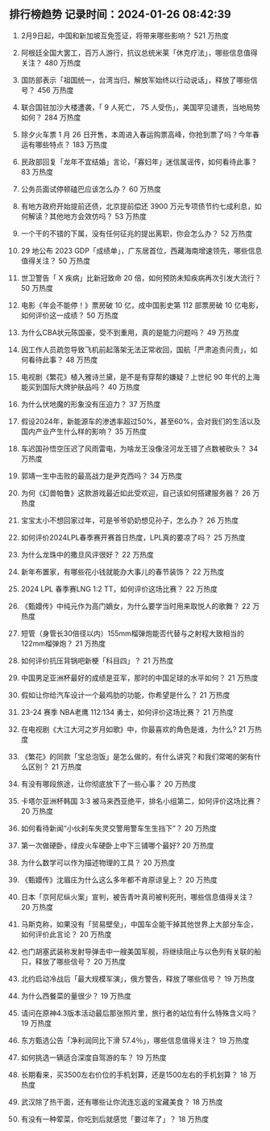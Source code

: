 
## 排行榜趋势 记录时间：2024-01-26 08:42:39
  
  1. 2月9日起，中国和新加坡互免签证，将带来哪些影响？ 521 万热度
    
  2. 阿根廷全国大罢工，百万人游行，抗议总统米莱「休克疗法」，哪些信息值得关注？ 480 万热度
    
  3. 国防部表示「祖国统一，台湾当归，解放军始终以行动说话」，释放了哪些信号？ 456 万热度
    
  4. 联合国驻加沙大楼遭袭，「 9 人死亡， 75 人受伤」，美国罕见谴责，当地局势如何？ 284 万热度
    
  5. 除夕火车票 1 月 26 日开售，本周进入春运购票高峰，你抢到票了吗？今年春运有哪些特点？ 183 万热度
    
  6. 民政部回复「龙年不宜结婚」言论，「寡妇年」迷信属谣传，如何看待此事？ 83 万热度
    
  7. 公务员面试停顿磕巴应该怎么办？ 60 万热度
    
  8. 有地方政府开始提前还债，北京提前偿还 3900 万元专项债节约七成利息，如何解读？其他地方会效仿吗？ 53 万热度
    
  9. 一个干的不错的下属，没有任何征兆的提出离职，你会怎么办？ 52 万热度
    
  10. 29 地公布 2023 GDP「成绩单」，广东居首位，西藏海南增速领先，哪些信息值得关注？ 50 万热度
    
  11. 世卫警告「 X 疾病」比新冠致命 20 倍，如何预防未知疾病再次引发大流行？ 50 万热度
    
  12. 电影《年会不能停！》票房破 10 亿，成中国影史第 112 部票房破 10 亿电影，如何评价这一成绩？ 50 万热度
    
  13. 为什么CBA状元陈国豪，受不到重用，真的是能力问题吗？ 49 万热度
    
  14. 因工作人员疏忽导致飞机前起落架无法正常收回，国航「严肃追责问责」，如何看待此事？ 48 万热度
    
  15. 电视剧《繁花》植入雅诗兰黛，是不是有穿帮的嫌疑？上世纪 90 年代的上海能买到国际大牌护肤品吗？ 40 万热度
    
  16. 为什么伏地魔的形象没有压迫力？ 37 万热度
    
  17. 假设2024年，新能源车的渗透率超过50%，甚至60%，会对我们的生活以及国内产业产生什么样的影响？ 35 万热度
    
  18. 车迟国孙悟空压迟了风雨雷电，为啥龙王没像泾河龙王错了点数被砍头？ 34 万热度
    
  19. 郭靖一生中击败的最高战力是尹克西吗？ 34 万热度
    
  20. 为何《幻兽帕鲁》这款游戏最近如此受欢迎，自己该如何搭建服务器？ 26 万热度
    
  21. 宝宝太小不想回家过年，可是爷爷奶奶想见孙子，怎么办？ 26 万热度
    
  22. 如何评价2024LPL春季赛开赛首日热度，LPL真的要凉了吗？ 25 万热度
    
  23. 为什么龙珠中的撒旦风评很好？ 22 万热度
    
  24. 新年布置家，有哪些花小钱就能办大事儿的春节装饰？ 22 万热度
    
  25. 2024 LPL 春季赛LNG 1:2 TT，如何评价这场比赛？ 22 万热度
    
  26. 《甄嬛传》中纯元作为高门嫡女，为什么要学当时用来取悦人的歌舞？ 22 万热度
    
  27. 短管（身管长30倍径以内）155mm榴弹炮能否代替与之射程大致相当的122mm榴弹炮？ 21 万热度
    
  28. 如何评价抗压背锅吧新梗「科目四」？ 21 万热度
    
  29. 中国男足亚洲杯最好的成绩是亚军，那时的中国足球的水平如何？ 21 万热度
    
  30. 假如让你给汽车设计一个最鸡肋的功能，你希望是什么？ 21 万热度
    
  31. 23-24 赛季 NBA老鹰 112:134 勇士，如何评价这场比赛？ 21 万热度
    
  32. 在电视剧《大江大河之岁月如歌》中，你最喜欢的角色是谁，为什么? 21 万热度
    
  33. 《繁花》的同款「宝总泡饭」是怎么做的，有什么讲究？和我们常喝的粥有什么区别？ 21 万热度
    
  34. 有没有哪段旅途，让你彻底放下了一些心事？ 20 万热度
    
  35. 卡塔尔亚洲杯韩国 3:3 被马来西亚绝平，排名小组第二，如何评价这场比赛？ 20 万热度
    
  36. 如何看待新闻“小伙刹车失灵交警用警车生生挡下”？ 20 万热度
    
  37. 第一次做硬卧，绿皮火车硬卧上中下三铺哪个最好? 20 万热度
    
  38. 为什么数学可以作为描述物理的工具？ 20 万热度
    
  39. 《甄嬛传》沈眉庄为什么这么多年都不肯原谅皇上？ 20 万热度
    
  40. 日本「京阿尼纵火案」宣判，被告青叶真司被判死刑，哪些信息值得关注？ 20 万热度
    
  41. 马斯克称，如果没有「贸易壁垒」，中国车企能干掉其他世界上大部分车企，如何评价此言论？ 20 万热度
    
  42. 也门胡塞武装称发射导弹击中一艘美国军舰，将继续阻止与以色列有关联的船只，释放了哪些信号？ 20 万热度
    
  43. 北约启动冷战后「最大规模军演」，俄方警告，释放了哪些信号？ 19 万热度
    
  44. 为什么西餐菜的量很少？ 19 万热度
    
  45. 请问在原神4.3版本活动最后那张照片里，旅行者的站位有什么特殊含义吗？ 19 万热度
    
  46. 东方甄选公告「净利润同比下滑 57.4％」，哪些信息值得关注？ 19 万热度
    
  47. 如何挑选一辆适合深度自驾游的车？ 19 万热度
    
  48. 长期看来，买3500左右价位的手机划算，还是1500左右的手机划算？ 18 万热度
    
  49. 武汉除了热干面，还有哪些让你流连忘返的宝藏美食？ 18 万热度
    
  50. 有没有一种荤菜，你吃到后就感觉「要过年了」？ 18 万热度
    